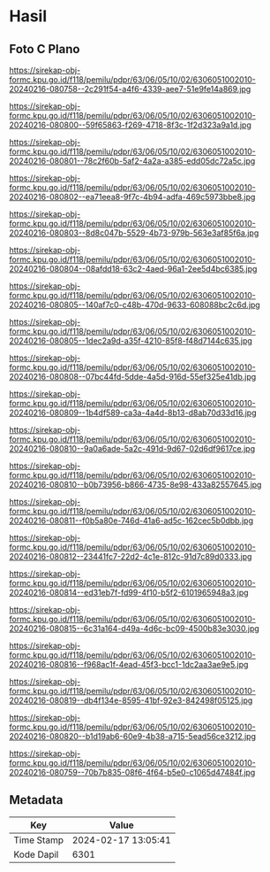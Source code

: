 # Hasil

## Foto C Plano

https://sirekap-obj-formc.kpu.go.id/f118/pemilu/pdpr/63/06/05/10/02/6306051002010-20240216-080758--2c291f54-a4f6-4339-aee7-51e9fe14a869.jpg

https://sirekap-obj-formc.kpu.go.id/f118/pemilu/pdpr/63/06/05/10/02/6306051002010-20240216-080800--59f65863-f269-4718-8f3c-1f2d323a9a1d.jpg

https://sirekap-obj-formc.kpu.go.id/f118/pemilu/pdpr/63/06/05/10/02/6306051002010-20240216-080801--78c2f60b-5af2-4a2a-a385-edd05dc72a5c.jpg

https://sirekap-obj-formc.kpu.go.id/f118/pemilu/pdpr/63/06/05/10/02/6306051002010-20240216-080802--ea71eea8-9f7c-4b94-adfa-469c5973bbe8.jpg

https://sirekap-obj-formc.kpu.go.id/f118/pemilu/pdpr/63/06/05/10/02/6306051002010-20240216-080803--8d8c047b-5529-4b73-979b-563e3af85f6a.jpg

https://sirekap-obj-formc.kpu.go.id/f118/pemilu/pdpr/63/06/05/10/02/6306051002010-20240216-080804--08afdd18-63c2-4aed-96a1-2ee5d4bc6385.jpg

https://sirekap-obj-formc.kpu.go.id/f118/pemilu/pdpr/63/06/05/10/02/6306051002010-20240216-080805--140af7c0-c48b-470d-9633-608088bc2c6d.jpg

https://sirekap-obj-formc.kpu.go.id/f118/pemilu/pdpr/63/06/05/10/02/6306051002010-20240216-080805--1dec2a9d-a35f-4210-85f8-f48d7144c635.jpg

https://sirekap-obj-formc.kpu.go.id/f118/pemilu/pdpr/63/06/05/10/02/6306051002010-20240216-080808--07bc44fd-5dde-4a5d-916d-55ef325e41db.jpg

https://sirekap-obj-formc.kpu.go.id/f118/pemilu/pdpr/63/06/05/10/02/6306051002010-20240216-080809--1b4df589-ca3a-4a4d-8b13-d8ab70d33d16.jpg

https://sirekap-obj-formc.kpu.go.id/f118/pemilu/pdpr/63/06/05/10/02/6306051002010-20240216-080810--9a0a6ade-5a2c-491d-9d67-02d6df9617ce.jpg

https://sirekap-obj-formc.kpu.go.id/f118/pemilu/pdpr/63/06/05/10/02/6306051002010-20240216-080810--b0b73956-b866-4735-8e98-433a82557645.jpg

https://sirekap-obj-formc.kpu.go.id/f118/pemilu/pdpr/63/06/05/10/02/6306051002010-20240216-080811--f0b5a80e-746d-41a6-ad5c-162cec5b0dbb.jpg

https://sirekap-obj-formc.kpu.go.id/f118/pemilu/pdpr/63/06/05/10/02/6306051002010-20240216-080812--23441fc7-22d2-4c1e-812c-91d7c89d0333.jpg

https://sirekap-obj-formc.kpu.go.id/f118/pemilu/pdpr/63/06/05/10/02/6306051002010-20240216-080814--ed31eb7f-fd99-4f10-b5f2-6101965948a3.jpg

https://sirekap-obj-formc.kpu.go.id/f118/pemilu/pdpr/63/06/05/10/02/6306051002010-20240216-080815--6c31a164-d49a-4d6c-bc09-4500b83e3030.jpg

https://sirekap-obj-formc.kpu.go.id/f118/pemilu/pdpr/63/06/05/10/02/6306051002010-20240216-080816--f968ac1f-4ead-45f3-bcc1-1dc2aa3ae9e5.jpg

https://sirekap-obj-formc.kpu.go.id/f118/pemilu/pdpr/63/06/05/10/02/6306051002010-20240216-080819--db4f134e-8595-41bf-92e3-842498f05125.jpg

https://sirekap-obj-formc.kpu.go.id/f118/pemilu/pdpr/63/06/05/10/02/6306051002010-20240216-080820--b1d19ab6-60e9-4b38-a715-5ead56ce3212.jpg

https://sirekap-obj-formc.kpu.go.id/f118/pemilu/pdpr/63/06/05/10/02/6306051002010-20240216-080759--70b7b835-08f6-4f64-b5e0-c1065d47484f.jpg


## Metadata

| Key        | Value               |
| ---------- | ------------------- |
| Time Stamp | 2024-02-17 13:05:41 |
| Kode Dapil | 6301                |



